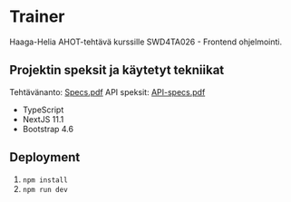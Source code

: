 # Trainer

Haaga-Helia AHOT-tehtävä kurssille SWD4TA026 - Frontend ohjelmointi.

## Projektin speksit ja käytetyt tekniikat

Tehtävänanto: [Specs.pdf](Specs.pdf)
API speksit: [API-specs.pdf](API-specs.pdf)

- TypeScript
- NextJS 11.1
- Bootstrap 4.6

## Deployment

1. `npm install`
2. `npm run dev`
